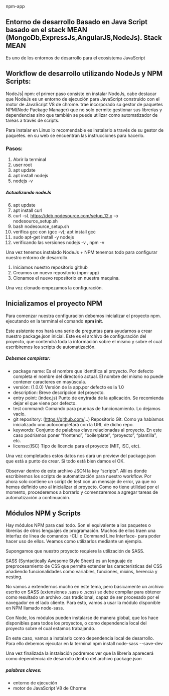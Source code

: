 npm-app

## Entorno de desarrollo Basado en Java Script basado en el stack MEAN (MongoDb,ExpressJs,AngularJS,NodeJs). Stack MEAN
Es uno de los entornos de desarrollo para el ecosistema JavaScript

## Workflow de desarrollo utilizando NodeJs y NPM Scripts:

NodeJs| npm: el primer paso consiste en instalar NodeJs, cabe destacar  que NodeJs es un entorno de ejecución para JavaScript construido con el motor de JavaScript V8 de chrome. trae incorporado su gestor de paquetes NPM(Node Package Manager) que no solo permite gestionar sus librerías y dependencias sino que también  se puede utilizar como automatizador de tareas a través de scripts.

Para instalar en Linux lo recomendable es instalarlo a través de su gestor de paquetes. en su web se encuentran las instrucciones para hacerlo.

### Pasos:
1. Abrir la terminal 
2. user root
3. apt update
4. apt install nodejs
5. nodejs -v
##### Actualizando nodeJs
6. apt update
7. apt install curl
8. curl -sL https://deb.nodesource.com/setup_12.x -o nodesource_setup.sh
9. bash nodesource_setup.sh
10. verifica gcc con (gcc -v); apt install gcc 
11. sudo apt-get install -y nodejs
12. verificando las versiones nodejs -v , npm -v 

Una vez tenemos instalado NodeJs + NPM tenemos todo para configurar nuestro entorno de desarrollo.

1. Iniciamos nuestro repositorio github
2. Creamos un nuevo repositorio (npm-app)
3. Clonamos el nuevo repositorio en nuestra maquina.

Una vez clonado empezamos la configuración.

## Inicializamos el proyecto NPM
Para comenzar nuestra configuración debemos inicializar el proyecto npm. ejecutando en la terminal  el comando **npm init**.

   Este asistente nos hará una serie de preguntas para ayudarnos a crear nuestro package.json inicial. Este es el archivo de configuración del proyecto, que contendrá toda la información sobre el mismo y sobre el cual escribiremos los scripts de automatización.

##### Debemos completar:
- package name: Es el nombre que identifica al proyecto. Por defecto completa el nombre del directorio actual. El nombre del mismo no puede contener caracteres en mayúscula.
- versión: (1.0.0) Versión de la app.por defecto es la 1.0 
- description: Breve descripcion del proyecto.
- entry point: (index.js) Punto de enytrada de la aplicación. Se recomienda dejar el que viene por defecto.
- test command: Comando para pruebas de funcionamiento. Lo dejamos vacío.
- git repository: (https://github.com/...) Repositorio Git. Como ya habíamos inicializado uno autocompletará con la URL de dicho repo.
- keywords: Conjunto de palabras clave relacionadas al proyecto. En este caso podríamos poner “frontend”, “boilerplate”, “proyecto”, “plantilla”, etc.
- license:(ISC) Tipo de licencia para el proyecto (MIT, ISC, etc).

Una vez completados estos datos nos dará un preview del package.json que está a punto de crear. Si todo está bien damos el OK.

Observar dentro de este archivo JSON la key “scripts”. Allí es donde escribiremos los scripts de automatización para nuestro workflow. Por ahora solo contiene un script de test con un mensaje de error, ya que no hemos definido uno al inicializar el proyecto. Como no tiene utilidad por el momento, procederemos a borrarlo y comenzaremos a agregar tareas de automatización a continuación.

## Módulos NPM y Scripts

Hay módulos NPM para casi todo. Son el equivalente a los paquetes o librerías de otros lenguajes de programación. Muchos de ellos traen una interfaz de línea de comandos -CLI o Command Line Interface- para poder hacer uso de ellos. Veamos como utilizarlos mediante un ejemplo.

Supongamos que nuestro proyecto requiere la utilización de SASS.

SASS (Syntactically Awesome Style Sheet) es un lenguaje de preprocesamiento de CSS que permite extender las características del CSS añadiendo funcionalidades como variables, funciones, mixins, herencia y nesting.

No vamos a extendernos mucho en este tema, pero básicamente un archivo escrito en SASS (extensiones .sass o .scss) se debe compilar para obtener como resultado un archivo .css tradicional, capaz de ser procesado por el navegador en el lado cliente. Para esto, vamos a usar la módulo disponible en NPM llamado node-sass.

Con Node, los módulos pueden instalarse de manera global, que los hace disponibles para todos los proyectos, o como dependencia local del proyecto sobre el cual estamos trabajando.

En este caso, vamos a instalarlo como dependencia local de desarrollo. Para ello debemos ejecutar en la terminal npm install node-sass --save-dev

Una vez finalizada la instalación podremos ver que la librería aparecerá como dependencia de desarrollo dentro del archivo package.json

##### palabras claves:
- entorno de ejecución
- motor de JavaScript V8 de Chorme
